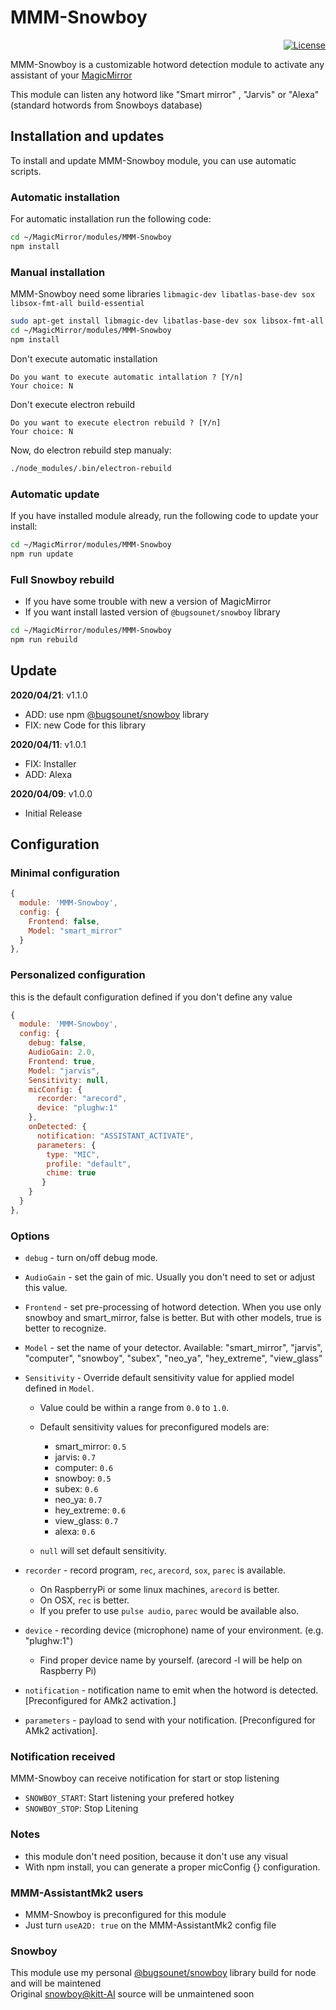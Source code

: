 # MMM-Snowboy

<p align="right">
  <a href="http://choosealicense.com/licenses/mit"><img src="https://img.shields.io/badge/license-MIT-blue.svg" alt="License"></a>
</p>

MMM-Snowboy is a customizable hotword detection module to activate any assistant of your [MagicMirror](https://github.com/MichMich/MagicMirror)

This module can listen any hotword like "Smart mirror" , "Jarvis" or "Alexa" (standard hotwords from Snowboys database)

## Installation and updates
To install and update MMM-Snowboy module, you can use automatic scripts. 

### Automatic installation
For automatic installation run the following code:
  
```sh
cd ~/MagicMirror/modules/MMM-Snowboy
npm install
```
### Manual installation
MMM-Snowboy need some libraries 
`libmagic-dev libatlas-base-dev sox libsox-fmt-all build-essential`

```sh
sudo apt-get install libmagic-dev libatlas-base-dev sox libsox-fmt-all build-essential
cd ~/MagicMirror/modules/MMM-Snowboy
npm install
```
Don't execute automatic installation

`Do you want to execute automatic intallation ? [Y/n]`<br>
`Your choice: N`<br>

Don't execute electron rebuild

`Do you want to execute electron rebuild ? [Y/n]`<br>
`Your choice: N`<br> 

Now, do electron rebuild step manualy:
```sh
./node_modules/.bin/electron-rebuild
```


### Automatic update
If you have installed module already, run the following code to update your install:
```sh
cd ~/MagicMirror/modules/MMM-Snowboy
npm run update
```

### Full Snowboy rebuild
  * If you have some trouble with new a version of MagicMirror<br>
  * If you want install lasted version of `@bugsounet/snowboy` library
```sh
cd ~/MagicMirror/modules/MMM-Snowboy
npm run rebuild
```
## Update
**2020/04/21**: v1.1.0
  * ADD: use npm [@bugsounet/snowboy](https://github.com/bugsounet/snowboy) library
  * FIX: new Code for this library
  
**2020/04/11**: v1.0.1
  * FIX: Installer
  * ADD: Alexa
    
**2020/04/09**: v1.0.0
  * Initial Release

## Configuration
### Minimal configuration
```js
{
  module: 'MMM-Snowboy',
  config: {
    Frontend: false,
    Model: "smart_mirror"
  }
},
```
### Personalized configuration
this is the default configuration defined if you don't define any value

```js
{
  module: 'MMM-Snowboy',
  config: {
    debug: false,
    AudioGain: 2.0,
    Frontend: true,
    Model: "jarvis",
    Sensitivity: null,
    micConfig: {
      recorder: "arecord",
      device: "plughw:1"
    },
    onDetected: {
      notification: "ASSISTANT_ACTIVATE",
      parameters: {
        type: "MIC",
        profile: "default",
        chime: true
       }
    }
  }
},
```
### Options

- `debug` - turn on/off debug mode.

- `AudioGain` - set the gain of mic. Usually you don't need to set or adjust this value.

- `Frontend` -  set pre-processing of hotword detection. When you use only snowboy and smart_mirror, false is better. But with other models, true is better to recognize.

- `Model` - set the name of your detector. Available: "smart_mirror", "jarvis", "computer", "snowboy", "subex", "neo_ya", "hey_extreme", "view_glass"

- `Sensitivity` - Override default sensitivity value for applied model defined in `Model`. 
    * Value could be within a range from `0.0` to `1.0`.
    * Default sensitivity values for preconfigured models are:
      * smart_mirror: `0.5`
      * jarvis: `0.7`
      * computer: `0.6`
      * snowboy: `0.5`
      * subex: `0.6`
      * neo_ya: `0.7`
      * hey_extreme: `0.6`
      * view_glass: `0.7`
      * alexa: `0.6`

    * `null` will set default sensitivity.

- `recorder` - record program, `rec`, `arecord`, `sox`, `parec` is available.
    * On RaspberryPi or some linux machines, `arecord` is better.
    * On OSX, `rec` is better.
    * If you prefer to use `pulse audio`, `parec` would be available also.

- `device` - recording device (microphone) name of your environment. (e.g. "plughw:1")
    * Find proper device name by yourself. (arecord -l will be help on Raspberry Pi)

- `notification` - notification name to emit when the hotword is detected. [Preconfigured for AMk2 activation.]

- `parameters` - payload to send with your notification. [Preconfigured for AMk2 activation].

 ### Notification received
 MMM-Snowboy can receive notification for start or stop listening
  * `SNOWBOY_START`: Start listening your prefered hotkey
  * `SNOWBOY_STOP`: Stop Litening
  
 ### Notes
  * this module don't need position, because it don't use any visual
  * With npm install, you can generate a proper micConfig {} configuration.
  
 ### MMM-AssistantMk2 users
  * MMM-Snowboy is preconfigured for this module
  * Just turn `useA2D: true` on the MMM-AssistantMk2 config file
  
 ### Snowboy
 This module use my personal [@bugsounet/snowboy](https://github.com/bugsounet/snowboy) library build for node and will be maintened<br>
 Original [snowboy@kitt-AI](https://github.com/Kitt-AI/snowboy) source will be unmaintened soon
